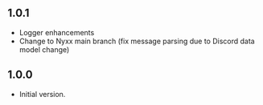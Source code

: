 ## 1.0.1

- Logger enhancements
- Change to Nyxx main branch (fix message parsing due to Discord data model change)

## 1.0.0

- Initial version.
